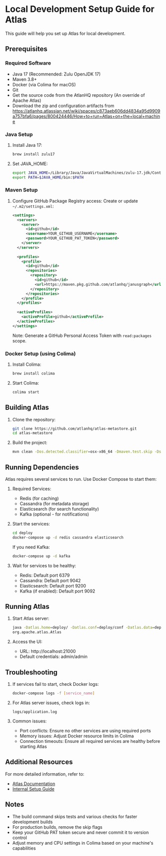 # Local Development Setup Guide for Atlas

This guide will help you set up Atlas for local development.

## Prerequisites

### Required Software
- Java 17 (Recommended: Zulu OpenJDK 17)
- Maven 3.8+ 
- Docker (via Colima for macOS)
- Git
- Get the source code from the AtlanHQ repository (An override of Apache Atlas)
- Download the zip and configuration artifacts from https://atlanhq.atlassian.net/wiki/spaces/c873aeb606dd4834a95d9909a757bfa6/pages/800424446/How+to+run+Atlas+on+the+local+machine

### Java Setup
1. Install Java 17:
   ```bash
   brew install zulu17
   ```

2. Set JAVA_HOME:
   ```bash
   export JAVA_HOME=/Library/Java/JavaVirtualMachines/zulu-17.jdk/Contents/Home
   export PATH=$JAVA_HOME/bin:$PATH
   ```

### Maven Setup

1. Configure GitHub Package Registry access:
   Create or update `~/.m2/settings.xml`:
   ```xml
   <settings>
     <servers>
       <server>
         <id>github</id>
         <username>YOUR_GITHUB_USERNAME</username>
         <password>YOUR_GITHUB_PAT_TOKEN</password>
       </server>
     </servers>
     
     <profiles>
       <profile>
         <id>github</id>
         <repositories>
           <repository>
             <id>github</id>
             <url>https://maven.pkg.github.com/atlanhq/janusgraph</url>
           </repository>
         </repositories>
       </profile>
     </profiles>
     
     <activeProfiles>
       <activeProfile>github</activeProfile>
     </activeProfiles>
   </settings>
   ```

   Note: Generate a GitHub Personal Access Token with `read:packages` scope.

### Docker Setup (using Colima)

1. Install Colima:
   ```bash
   brew install colima
   ```

2. Start Colima:
   ```bash
   colima start
   ```

## Building Atlas

1. Clone the repository:
   ```bash
   git clone https://github.com/atlanhq/atlas-metastore.git
   cd atlas-metastore
   ```

2. Build the project:
   ```bash
   mvn clean -Dos.detected.classifier=osx-x86_64 -Dmaven.test.skip -DskipTests -Drat.skip=true -DskipOverlay -DskipEnunciate=true install package -Pdist
   ```

## Running Dependencies

Atlas requires several services to run. Use Docker Compose to start them:

1. Required Services:
   - Redis (for caching)
   - Cassandra (for metadata storage)
   - Elasticsearch (for search functionality)
   - Kafka (optional - for notifications)

2. Start the services:
   ```bash
   cd deploy
   docker-compose up -d redis cassandra elasticsearch
   ```

   If you need Kafka:
   ```bash
   docker-compose up -d kafka
   ```

3. Wait for services to be healthy:
   - Redis: Default port 6379
   - Cassandra: Default port 9042
   - Elasticsearch: Default port 9200
   - Kafka (if enabled): Default port 9092

## Running Atlas

1. Start Atlas server:
   ```bash
   java -Datlas.home=deploy/ -Datlas.conf=deploy/conf -Datlas.data=deploy/data -Datlas.log.dir=deploy/logs -Dranger.plugin.atlas.policy.pollIntervalMs=300000 -Dembedded.solr.directory=deploy/data -Dlogback.configurationFile=file:./deploy/conf/atlas-logback.xml -Dzookeeper.snapshot.trust.empty=true --add-opens java.base/java.lang=ALL-UNNAMED -Dcom.sun.management.jmxremote -Dcom.sun.management.jmxremote.port=9999 -Dcom.sun.management.jmxremote.authenticate=false -Dcom.sun.management.jmxremote.ssl=false -Dorg.apache.http.nio.reactor.ioThreadCount=4 -Dcassandra.connection.pool.max=4 -Djanusgraph.connection.pool.max=2 -Dnetty.eventLoopThreads=4 -XX:+UseCompressedOops -XX:+UseCompressedClassPointers -Xms512m
   org.apache.atlas.Atlas
   ```

2. Access the UI:
   - URL: http://localhost:21000
   - Default credentials: admin/admin

## Troubleshooting

1. If services fail to start, check Docker logs:
   ```bash
   docker-compose logs -f [service_name]
   ```

2. For Atlas server issues, check logs in:
   ```
   logs/application.log
   ```

3. Common issues:
   - Port conflicts: Ensure no other services are using required ports
   - Memory issues: Adjust Docker resource limits in Colima
   - Connection timeouts: Ensure all required services are healthy before starting Atlas

## Additional Resources

For more detailed information, refer to:
- [Atlas Documentation](https://atlas.apache.org/documentation.html)
- [Internal Setup Guide](https://atlanhq.atlassian.net/wiki/spaces/c873aeb606dd4834a95d9909a757bfa6/pages/800424446/How+to+run+Atlas+on+the+local+machine)

## Notes

- The build command skips tests and various checks for faster development builds
- For production builds, remove the skip flags
- Keep your GitHub PAT token secure and never commit it to version control
- Adjust memory and CPU settings in Colima based on your machine's capabilities